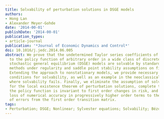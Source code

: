 ```yaml
---
title: Solvability of perturbation solutions in DSGE models
authors:
- Hong Lan
- Alexander Meyer-Gohde
date: '2014-00-01'
publishDate: '2014-00-01'
publication_types:
- article-journal
publication: '*Journal of Economic Dynamics and Control*'
doi: 10.1016/j.jedc.2014.06.005
abstract: We prove that the undetermined Taylor series coefficients of local approximations
  to the policy function of arbitrary order in a wide class of discrete time dynamic
  stochastic general equilibrium (DSGE) models are solvable by standard DSGE perturbation
  methods under regularity and saddle point stability assumptions on first order approximations.
  Extending the approach to nonstationary models, we provide necessary and sufficient
  conditions for solvability, as well as an example in the neoclassical growth model
  where solvability fails. Finally, we eliminate the assumption of solvability needed
  for the local existence theorem of perturbation solutions, complete the proof that
  the policy function is invariant to first order changes in risk, and attribute the
  loss of numerical accuracy in progressively higher order terms to the compounding
  of errors from the first order transition matrix.
tags:
- Perturbation; DSGE; Nonlinear; Sylvester equations; Solvability; Bézout׳s theorem
---
```

